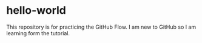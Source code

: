 # hello-world
This repository is for practicing the GitHub Flow.
I am new to GitHub so I am learning form the tutorial.

